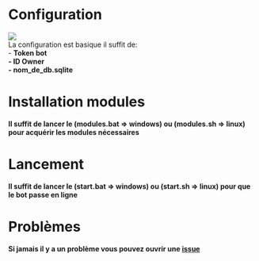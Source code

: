 # Configuration

<img src="https://i.gyazo.com/6c7394c0d4cbeebf191760460fc3c232.png"><br>La configuration est basique il suffit de:<br>- <strong>Token bot<strong/><br>- <strong>ID Owner<strong/><br>- <strong>nom_de_db.sqlite<strong/>
  
  
# Installation modules

Il suffit de lancer le (modules.bat => windows) ou (modules.sh => linux) pour acquérir les modules nécessaires

# Lancement

Il suffit de lancer le (start.bat => windows) ou (start.sh => linux) pour que le bot passe en ligne

# Problèmes

Si jamais il y a un problème vous pouvez ouvrir une [issue](https://github.com/Dany-LF/Bot-Template-basique/issues)
